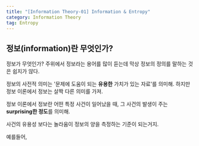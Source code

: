 ```yaml
---
title: "[Information Theory-01] Information & Entropy"
category: Information Theory
tag: Entropy
---
```


## 정보(information)란 무엇인가?

정보가 무엇인가? 주위에서 정보라는 용어를 많이 듣는데 막상 정보의 정의를 말하는 것은 쉽지가 않다.

정보의 사전적 의미는 '문제에 도움이 되는 **유용한** 가치가 있는 자료'를 의미해. 하지만 정보 이론에서 정보는 살짝 다른 의미를 가져. 

정보 이론에서 정보란 어떤 특정 사건이 일어났을 때, 그 사건의 발생이 주는 **surprising한 정도**를 의미해.

사건의 유용성 보다는 놀라움이 정보의 양을 측정하는 기준이 되는거지.

예를들어, 
